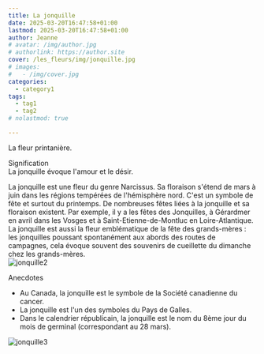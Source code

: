 ```yaml
---
title: La jonquille
date: 2025-03-20T16:47:58+01:00
lastmod: 2025-03-20T16:47:58+01:00
author: Jeanne
# avatar: /img/author.jpg
# authorlink: https://author.site
cover: /les_fleurs/img/jonquille.jpg
# images:
#   - /img/cover.jpg
categories:
  - category1
tags:
  - tag1
  - tag2
# nolastmod: true

---
```


La fleur printanière.
<!--more-->
Signification  
La jonquille évoque l'amour et le désir.   

La jonquille est une fleur du genre Narcissus. Sa floraison s'étend de mars à juin dans les régions tempérées de l'hémisphère nord. C'est un symbole de fête et surtout du printemps. De nombreuses fêtes liées à la jonquille et sa floraison existent. Par exemple, il y a les fêtes des Jonquilles, à Gérardmer en avril dans les Vosges et à Saint-Etienne-de-Montluc en Loire-Atlantique. La jonquille est aussi la fleur emblématique de la fête des grands-mères : les jonquilles poussant spontanément aux abords des routes de campagnes, cela évoque souvent des souvenirs de cueillette du dimanche chez les grands-mères.  
![jonquille2](/les_fleurs/img/jonquille2.jpg)

Anecdotes  
- Au Canada, la jonquille est le symbole de la Société canadienne du cancer.
- La jonquille est l'un des symboles du Pays de Galles. 
- Dans le calendrier républicain, la jonquille est le nom du 8ème jour du mois de germinal (correspondant au 28 mars).

![jonquille3](/les_fleurs/img/jonquille3.jpg)

